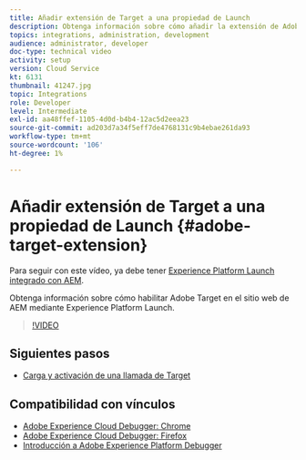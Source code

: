 ```yaml
---
title: Añadir extensión de Target a una propiedad de Launch
description: Obtenga información sobre cómo añadir la extensión de Adobe Target a una propiedad de Adobe Experience Platform Launch.
topics: integrations, administration, development
audience: administrator, developer
doc-type: technical video
activity: setup
version: Cloud Service
kt: 6131
thumbnail: 41247.jpg
topic: Integrations
role: Developer
level: Intermediate
exl-id: aa48ffef-1105-4d0d-b4b4-12ac5d2eea23
source-git-commit: ad203d7a34f5eff7de4768131c9b4ebae261da93
workflow-type: tm+mt
source-wordcount: '106'
ht-degree: 1%

---
```


# Añadir extensión de Target a una propiedad de Launch {#adobe-target-extension}

Para seguir con este vídeo, ya debe tener [Experience Platform Launch integrado con AEM](../experience-platform-launch/overview.md).

Obtenga información sobre cómo habilitar Adobe Target en el sitio web de AEM mediante Experience Platform Launch.

>[!VIDEO](https://video.tv.adobe.com/v/41247?quality=12&learn=on)

## Siguientes pasos

+ [Carga y activación de una llamada de Target](./load-and-fire-target.md)

## Compatibilidad con vínculos

+ [Adobe Experience Cloud Debugger: Chrome](https://chrome.google.com/webstore/detail/adobe-experience-cloud-de/ocdmogmohccmeicdhlhhgepeaijenapj)
+ [Adobe Experience Cloud Debugger: Firefox](https://addons.mozilla.org/en-US/firefox/addon/adobe-experience-platform-dbg/)
+ [Introducción a Adobe Experience Platform Debugger](https://experienceleague.adobe.com/docs/debugger-learn/tutorials/experience-platform-debugger/introduction-to-the-experience-platform-debugger.html)
